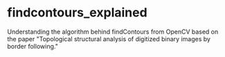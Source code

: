 # findcontours_explained
Understanding the algorithm behind findContours from OpenCV based on the paper "Topological structural analysis of digitized binary images by border following."
